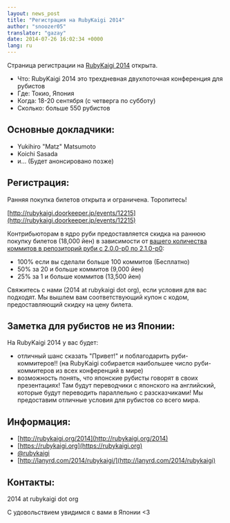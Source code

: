 ```yaml
---
layout: news_post
title: "Регистрация на RubyKaigi 2014"
author: "snoozer05"
translator: "gazay"
date: 2014-07-26 16:02:34 +0000
lang: ru
---
```


Страница регистрации на [RubyKaigi 2014](http://rubykaigi.org/2014) открыта.

* Что: RubyKaigi 2014 это трехдневная двухпоточная конференция для рубистов
* Где: Токио, Япония
* Когда: 18-20 сентября (с четверга по субботу)
* Сколько: больше 550 рубистов

## Основные докладчики:

* Yukihiro "Matz" Matsumoto
* Koichi Sasada
* и... (Будет анонсировано позже)

## Регистрация:

Ранняя покупка билетов открыта и ограничена. Торопитесь!

[http://rubykaigi.doorkeeper.jp/events/12215](http://rubykaigi.doorkeeper.jp/events/12215)

Контрибьюторам в ядро руби предоставляется скидка на раннюю покупку билетов (18,000 йен) в зависимости от [вашего количества коммитов в репозиторий руби с 2.0.0-p0 по 2.1.0-p0](https://gist.github.com/snoozer05/ca9860c57683e4221d10):

* 100% если вы сделали больше 100 коммитов (Бесплатно)
* 50% за 20 и больше коммитов (9,000 йен)
* 25% за 1 и больше коммитов (13,500 йен)

Свяжитесь с нами (2014 at rubykaigi dot org), если условия для вас подходят.
Мы вышлем вам соответствующий купон с кодом, предоставляющий скидку на цену билета.

## Заметка для рубистов не из Японии:

На RubyKaigi 2014 у вас будет:

* отличный шанс сказать "Привет!" и поблагодарить руби-коммитеров!! (на RubyKaigi
собирается наибольшее число руби-коммитеров из всех конференций в мире)
* возможность понять, что японские рубисты говорят в своих презентациях!
Там будут переводчики с японского на английский, которые будут переводить параллельно с
разсказчиками! Мы предоставим отличные условия для рубистов со всего мира.

## Информация:

* [http://rubykaigi.org/2014](http://rubykaigi.org/2014)
* [https://rubykaigi.org](https://rubykaigi.org)
* [@rubykaigi](https://twitter.com/rubykaigi)
* [http://lanyrd.com/2014/rubykaigi/](http://lanyrd.com/2014/rubykaigi)

## Контакты:

2014 at rubykaigi dot org

С удовольствием увидимся с вами в Японии <3
